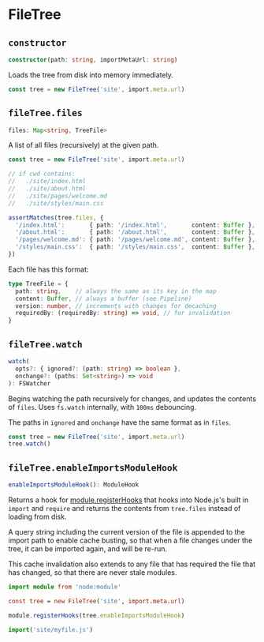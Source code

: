 # FileTree



## `constructor`

```ts
constructor(path: string, importMetaUrl: string)
```

Loads the tree from disk into memory immediately.

```ts
const tree = new FileTree('site', import.meta.url)
```



## `fileTree.files`

```typescript
files: Map<string, TreeFile>
```

A list of all files (recursively) at the given path.

```ts
const tree = new FileTree('site', import.meta.url)

// if cwd contains:
//   ./site/index.html
//   ./site/about.html
//   ./site/pages/welcome.md
//   ./site/styles/main.css

assertMatches(tree.files, {
  '/index.html':       { path: '/index.html',       content: Buffer },
  '/about.html':       { path: '/about.html',       content: Buffer },
  '/pages/welcome.md': { path: '/pages/welcome.md', content: Buffer },
  '/styles/main.css':  { path: '/styles/main.css',  content: Buffer },
})
```

Each file has this format:

```ts
type TreeFile = {
  path: string,    // always the same as its key in the map
  content: Buffer, // always a buffer (see Pipeline)
  version: number, // increments with changes for decaching
  requiredBy: (requiredBy: string) => void, // for invalidation
}
```



## `fileTree.watch`

```typescript
watch(
  opts?: { ignored?: (path: string) => boolean },
  onchange?: (paths: Set<string>) => void
): FSWatcher
```

Begins watching the path recursively for changes,
and updates the contents of `files`. Uses `fs.watch`
internally, with `100ms` debouncing.

The paths in `ignored` and `onchange` have
the same format as in `files`.

```ts
const tree = new FileTree('site', import.meta.url)
tree.watch()
```



## `fileTree.enableImportsModuleHook`

```typescript
enableImportsModuleHook(): ModuleHook
```

Returns a hook for [module.registerHooks](https://nodejs.org/api/module.html#moduleregisterhooksoptions)
that hooks into Node.js's built in `import` and `require`
and returns the contents from `tree.files` instead of
loading from disk.

A query string including the current version of the file
is appended to the import path to enable cache busting,
so that when a file changes under the tree, it can be
imported again, and will be re-run.

This cache invalidation also extends to any file that
has required the file that has changed, so that there
are never stale modules.

```ts
import module from 'node:module'

const tree = new FileTree('site', import.meta.url)

module.registerHooks(tree.enableImportsModuleHook)

import('site/myfile.js')
```
